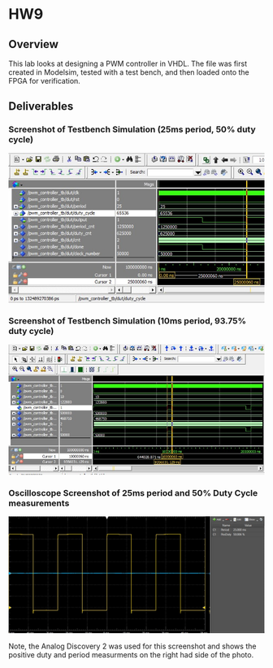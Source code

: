 
# HW9

## Overview
This lab looks at designing a PWM controller in VHDL. The file was first created in Modelsim, tested with a test bench, and then loaded onto the FPGA for verification. 

## Deliverables

### Screenshot of Testbench Simulation (25ms period, 50% duty cycle) 
![alt](assets/HW9_25MS_50DUTY.jpg)

### Screenshot of Testbench Simulation (10ms period, 93.75% duty cycle) 
![alt](assets/HW9_10MS_93DUTY.jpg)

### Oscilloscope Screenshot of 25ms period and 50% Duty Cycle measurements 
![alt](assets/HW9_SCOPE_25ms_50Duty.jpg) 

Note, the Analog Discovery 2 was used for this screenshot and shows the positive duty and period measurments on the right had side of the photo.